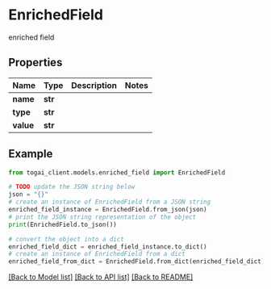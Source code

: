 # EnrichedField

enriched field

## Properties

Name | Type | Description | Notes
------------ | ------------- | ------------- | -------------
**name** | **str** |  | 
**type** | **str** |  | 
**value** | **str** |  | 

## Example

```python
from togai_client.models.enriched_field import EnrichedField

# TODO update the JSON string below
json = "{}"
# create an instance of EnrichedField from a JSON string
enriched_field_instance = EnrichedField.from_json(json)
# print the JSON string representation of the object
print(EnrichedField.to_json())

# convert the object into a dict
enriched_field_dict = enriched_field_instance.to_dict()
# create an instance of EnrichedField from a dict
enriched_field_from_dict = EnrichedField.from_dict(enriched_field_dict)
```
[[Back to Model list]](../README.md#documentation-for-models) [[Back to API list]](../README.md#documentation-for-api-endpoints) [[Back to README]](../README.md)


